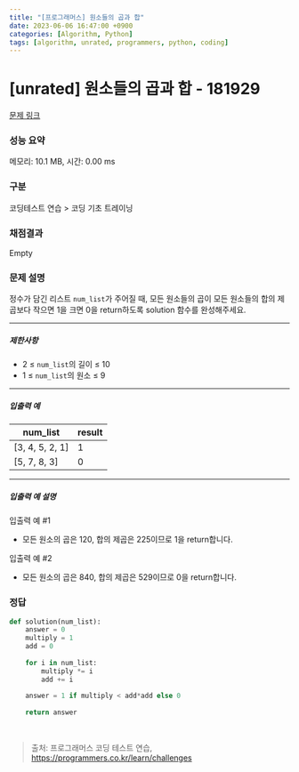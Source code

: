 ```yaml
---
title: "[프로그래머스] 원소들의 곱과 합"
date: 2023-06-06 16:47:00 +0900
categories: [Algorithm, Python]
tags: [algorithm, unrated, programmers, python, coding]
---
```


# [unrated] 원소들의 곱과 합 - 181929

[문제 링크](https://school.programmers.co.kr/learn/courses/30/lessons/181929)

### 성능 요약

메모리: 10.1 MB, 시간: 0.00 ms

### 구분

코딩테스트 연습 > 코딩 기초 트레이닝

### 채점결과

Empty

### 문제 설명

<p>정수가 담긴 리스트 <code>num_list</code>가 주어질 때, 모든 원소들의 곱이 모든 원소들의 합의 제곱보다 작으면 1을 크면 0을 return하도록 solution 함수를 완성해주세요.</p>

<hr>

<h5>제한사항</h5>

<ul>
<li>2 ≤ <code>num_list</code>의 길이 ≤ 10</li>
<li>1 ≤ <code>num_list</code>의 원소 ≤ 9</li>
</ul>

<hr>

<h5>입출력 예</h5>

| num_list        | result |
|-----------------|--------|
| [3, 4, 5, 2, 1] | 1      |
| [5, 7, 8, 3]    | 0      |

<hr>

<h5>입출력 예 설명</h5>

<p>입출력 예 #1</p>

<ul>
<li>모든 원소의 곱은 120, 합의 제곱은 225이므로 1을 return합니다.</li>
</ul>

<p>입출력 예 #2</p>

<ul>
<li>모든 원소의 곱은 840, 합의 제곱은 529이므로 0을 return합니다.</li>
</ul>

### 정답

```python
def solution(num_list):
    answer = 0
    multiply = 1
    add = 0
    
    for i in num_list:
        multiply *= i
        add += i
        
    answer = 1 if multiply < add*add else 0
    
    return answer
```

<br>

> 출처: 프로그래머스 코딩 테스트 연습, https://programmers.co.kr/learn/challenges

